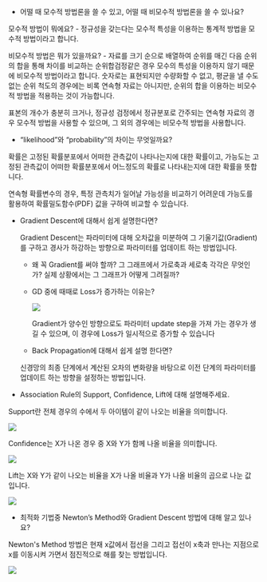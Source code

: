 * 어떨 때 모수적 방법론을 쓸 수 있고, 어떨 때 비모수적 방법론을 쓸 수 있나요?  

모수적 방법이 뭐에요? - 정규성을 갖는다는 모수적 특성을 이용하는 통계적 방법을 모수적 방법이라고 합니다.

비모수적 방법은 뭐가 있을까요? - 자료를 크기 순으로 배열하여 순위를 매긴 다음 순위의 합을 통해 차이를 비교하는 순위합검정같은 경우 모수의 특성을 이용하지 않기 때문에 비모수적 방법이라고 합니다. 숫자로는 표현되지만 수량화할 수 없고, 평균을 낼 수도 없는 순위 척도의 경우에는 비록 연속형 자료는 아니지만, 순위의 합을 이용하는 비모수적 방법을 적용하는 것이 가능합니다.

표본의 개수가 충분히 크거나, 정규성 검정에서 정규분포로 간주되는 연속형 자료의 경우 모수적 방법을 사용할 수 있으며, 그 외의 경우에는 비모수적 방법을 사용합니다.

* “likelihood”와 “probability”의 차이는 무엇일까요?  

확률은 고정된 확률분포에서 어떠한 관측값이 나타나는지에 대한 확률이고, 가능도는 고정된 관측값이 어떠한 확률분포에서 어느정도의 확률로 나타내는지에 대한 확률을 뜻합니다.

연속형 확률변수의 경우, 특정 관측치가 일어날 가능성을 비교하기 어려운데 가능도를 활용하여 확률밀도함수(PDF) 값을 구하여 비교할 수 있습니다.

* Gradient Descent에 대해서 쉽게 설명한다면?  

    Gradient Descent는 파라미터에 대해 오차값을 미분하여 그 기울기값(Gradient)를 구하고 경사가 하강하는 방향으로 파라미터를 업데이트 하는 방법입니다.

  * 왜 꼭 Gradient를 써야 할까? 그 그래프에서 가로축과 세로축 각각은 무엇인가? 실제 상황에서는 그 그래프가 어떻게 그려질까?  



  * GD 중에 때때로 Loss가 증가하는 이유는?  

    ![](https://i.imgur.com/L7O0sZ3.png)

    Gradient가 양수인 방향으로도 파라미터 update step을 가져 가는 경우가 생길 수 있으며, 이 경우에 Loss가 일시적으로 증가할 수 있습니다


  * Back Propagation에 대해서 쉽게 설명 한다면?  

  신경망의 최종 단계에서 계산된 오차의 변화량을 바탕으로 이전 단계의 파라미터를 업데이트 하는 방향을 설정하는 방법입니다.


* Association Rule의 Support, Confidence, Lift에 대해 설명해주세요.

Support란 전체 경우의 수에서 두 아이템이 같이 나오는 비율을 의미합니다.

![](https://i.imgur.com/SbCUF5O.png)

Confidence는 X가 나온 경우 중 X와 Y가 함께 나올 비율을 의미합니다.

![](https://i.imgur.com/JX78E2e.png)

Lift는 X와 Y가 같이 나오는 비율을 X가 나올 비율과 Y가 나올 비율의 곱으로 나눈 값 입니다.

![](https://i.imgur.com/8Se9MiC.png)


* 최적화 기법중 Newton’s Method와 Gradient Descent 방법에 대해 알고 있나요?  

Newton's Method 방법은 현재 x값에서 접선을 그리고 접선이 x축과 만나는 지점으로 x를 이동시켜 가면서 점진적으로 해를 찾는 방법입니다.

![](https://i.imgur.com/KnM3H5f.png)
